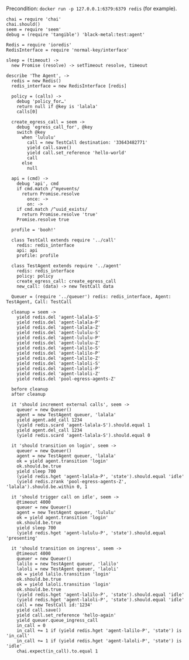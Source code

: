 Precondition: `docker run -p 127.0.0.1:6379:6379 redis` (for example).

    chai = require 'chai'
    chai.should()
    seem = require 'seem'
    debug = (require 'tangible') 'black-metal:test:agent'

    Redis = require 'ioredis'
    RedisInterface = require 'normal-key/interface'

    sleep = (timeout) ->
      new Promise (resolve) -> setTimeout resolve, timeout

    describe 'The Agent', ->
      redis = new Redis()
      redis_interface = new RedisInterface [redis]

      policy = (calls) ->
        debug 'policy_for…'
        return null if @key is 'lalala'
        calls[0]

      create_egress_call = seem ->
        debug 'egress_call_for', @key
        switch @key
          when 'lululu'
            call = new TestCall destination: '33643482771'
            yield call.save()
            yield call.set_reference 'hello-world'
            call
          else
            null

      api = (cmd) ->
        debug 'api', cmd
        if cmd.match /^myevents/
          return Promise.resolve
            once: ->
            on: ->
        if cmd.match /^uuid_exists/
          return Promise.resolve 'true'
        Promise.resolve true

      profile = 'booh!'

      class TestCall extends require '../call'
        redis: redis_interface
        api: api
        profile: profile

      class TestAgent extends require '../agent'
        redis: redis_interface
        policy: policy
        create_egress_call: create_egress_call
        new_call: (data) -> new TestCall data

      Queuer = (require '../queuer') redis: redis_interface, Agent: TestAgent, Call: TestCall

      cleanup = seem ->
        yield redis.del 'agent-lalala-S'
        yield redis.del 'agent-lalala-P'
        yield redis.del 'agent-lalala-Z'
        yield redis.del 'agent-lululu-S'
        yield redis.del 'agent-lululu-P'
        yield redis.del 'agent-lululu-Z'
        yield redis.del 'agent-lalilo-S'
        yield redis.del 'agent-lalilo-P'
        yield redis.del 'agent-lalilo-Z'
        yield redis.del 'agent-laloli-S'
        yield redis.del 'agent-laloli-P'
        yield redis.del 'agent-laloli-Z'
        yield redis.del 'pool-egress-agents-Z'

      before cleanup
      after cleanup

      it 'should increment external calls', seem ->
        queuer = new Queuer()
        agent = new TestAgent queuer, 'lalala'
        yield agent.add_call 1234
        (yield redis.scard 'agent-lalala-S').should.equal 1
        yield agent.del_call 1234
        (yield redis.scard 'agent-lalala-S').should.equal 0

      it 'should transition on login', seem ->
        queuer = new Queuer()
        agent = new TestAgent queuer, 'lalala'
        ok = yield agent.transition 'login'
        ok.should.be.true
        yield sleep 700
        (yield redis.hget 'agent-lalala-P', 'state').should.equal 'idle'
        (yield redis.zrank 'pool-egress-agents-Z', 'lalala').should.be.within 0, 1

      it 'should trigger call on idle', seem ->
        @timeout 4000
        queuer = new Queuer()
        agent = new TestAgent queuer, 'lululu'
        ok = yield agent.transition 'login'
        ok.should.be.true
        yield sleep 700
        (yield redis.hget 'agent-lululu-P', 'state').should.equal 'presenting'

      it 'should transition on ingress', seem ->
        @timeout 4000
        queuer = new Queuer()
        lalilo = new TestAgent queuer, 'lalilo'
        laloli = new TestAgent queuer, 'laloli'
        ok = yield lalilo.transition 'login'
        ok.should.be.true
        ok = yield laloli.transition 'login'
        ok.should.be.true
        (yield redis.hget 'agent-lalilo-P', 'state').should.equal 'idle'
        (yield redis.hget 'agent-laloli-P', 'state').should.equal 'idle'
        call = new TestCall id:'1234'
        yield call.save()
        yield call.set_reference 'hello-again'
        yield queuer.queue_ingress_call
        in_call = 0
        in_call += 1 if (yield redis.hget 'agent-lalilo-P', 'state') is 'in_call'
        in_call += 1 if (yield redis.hget 'agent-laloli-P', 'state') is 'idle'
        chai.expect(in_call).to.equal 1
